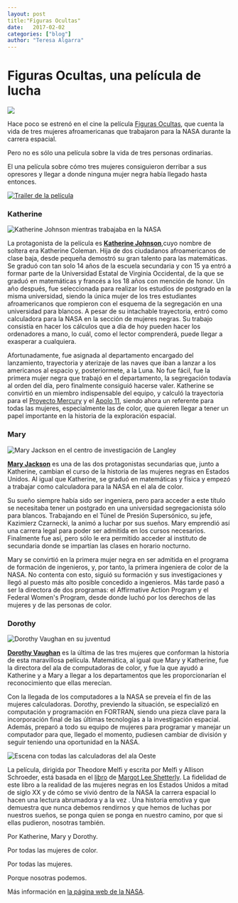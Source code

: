 ```yaml
---
layout: post
title:"Figuras Ocultas"
date:   2017-02-02
categories: ["blog"]
author: "Teresa Algarra"
---
```


# Figuras Ocultas, una película de lucha

![](http://es.web.img3.acsta.net/pictures/16/08/16/15/28/363696.jpg)

Hace poco se estrenó en el cine la película [Figuras Ocultas](https://es.wikipedia.org/wiki/Hidden_Figures), que cuenta la vida de tres mujeres afroamericanas que trabajaron para la NASA durante la carrera espacial.

Pero no es sólo una película sobre la vida de tres personas ordinarias.

El una película sobre cómo tres mujeres consiguieron derribar a sus opresores y llegar a donde ninguna mujer negra había llegado hasta entonces.

[![Trailer de la película](https://i.ytimg.com/vi/5wfrDhgUMGI/hqdefault.jpg?custom=true&w=336&h=188&stc=true&jpg444=true&jpgq=90&sp=68&sigh=HCAE5i5pQFj_0DByZD9FpXAaLE8)](https://www.youtube.com/watch?v=06TDLCrr6oU)

### Katherine


![Katherine Johnson mientras trabajaba en la NASA](https://www.nasa.gov/sites/default/files/thumbnails/image/johnsonk.jpg)

La protagonista de la película es [**Katherine Johnson**](https://es.wikipedia.org/wiki/Katherine_Johnson),cuyo nombre de soltera era Katherine Coleman. Hija de dos ciudadanos afroamericanos de clase baja, desde pequeña demostró su gran talento para las matemáticas. Se graduó con tan solo 14 años de la escuela secundaria y con 15 ya entró a formar parte de la Universidad Estatal de Virginia Occidental, de la que se graduó en matemáticas y francés a los 18 años con mención de honor. Un año después, fue seleccionada para realizar los estudios de postgrado en la misma universidad, siendo la única mujer de los tres estudiantes afroamericanos que rompieron con el esquema de la segregación en una universidad para blancos. A pesar de su intachable trayectoria, entró como calculadora para la NASA en la sección de mujeres negras. Su trabajo consistía en hacer los cálculos que a día de hoy pueden hacer los ordenadores a mano, lo cuál, como el lector comprenderá, puede llegar a exasperar a cualquiera.

Afortunadamente, fue asignada al departamento encargado del lanzamiento, trayectoria y aterizaje de las naves que iban a lanzar a los americanos al espacio y, posteriormete, a la Luna. No fue fácil, fue la primera mujer negra que trabajó en el departamento, la segregación todavía al orden del día, pero finalmente consiguió hacerse valer. Katherine se convirtió en un miembro indispensable del equipo, y calculó la trayectoria para el [Proyecto Mercury](https://es.wikipedia.org/wiki/Proyecto_Mercury) y el [Apolo 11](https://es.wikipedia.org/wiki/Apolo_11), siendo ahora un referente para todas las mujeres, especialmente las de color, que quieren llegar a tener un papel importante en la historia de la exploración espacial.

### Mary

![Mary Jackson en el centro de investigación de Langley](https://www.nasa.gov/sites/default/files/thumbnails/image/lrc-1977-b701_p-04106_0.jpg)

[**Mary Jackson**](https://es.wikipedia.org/wiki/Mary_Jackson_(ingeniera)) es una de las dos protagonistas secundarias que, junto a Katherine, cambian el curso de la historia de las mujeres negras en Estados Unidos. Al igual que Katherine, se graduó en matemáticas y física y empezó a trabajar como calculadora para la NASA en el ala de color.

Su sueño siempre había sido ser ingeniera, pero para acceder a este título se necesitaba tener un postgrado en una universidad segregacionista sólo para blancos. Trabajando en el Túnel de Presión Supersónico, su jefe, Kazimierz Czarnecki, la animó a luchar por sus sueños. Mary emprendió así una carrera legal para poder ser admitida en los cursos necesarios. Finalmente fue así, pero sólo le era permitido acceder al instituto de secundaria donde se impartían las clases en horario nocturno.

Mary se convirtió en la primera mujer negra en ser admitida en el programa de formación de ingenieros, y, por tanto, la primera ingeniera de color de la NASA. No contenta con esto, siguió su formación y sus investigaciones y llegó al puesto más alto posible concedido a ingenieros. Más tarde pasó a ser la directora de dos programas: el Affirmative Action Program y el Federal Women's Program, desde donde luchó por los derechos de las mujeres y de las personas de color.

### Dorothy

![Dorothy Vaughan en su juventud](http://thehumancomputerproject.com/files/content/women/dorothy-vaughan_0.jpg)

[**Dorothy Vaughan**](https://es.wikipedia.org/wiki/Dorothy_Vaughan) es la última de las tres mujeres que conforman la historia de esta maravillosa película. Matemática, al igual que Mary y Katherine, fue la directora del ala de computadoras de color, y fue la que ayudó a Katherine y a Mary a llegar a los departamentos que les proporcionarían el reconocimiento que ellas merecían.

Con la llegada de los computadores a la NASA se preveía el fin de las mujeres calculadoras. Dorothy, previendo la situación, se especializó en computación y programación en FORTRAN, siendo una pieza clave para la incorporación final de las últimas tecnologías a la investigación espacial. Además, preparó a todo su equipo de mujeres para programar y manejar un computador para que, llegado el momento, pudiesen cambiar de división y seguir teniendo una oportunidad en la NASA.

![Escena con todas las calculadoras del ala Oeste](https://static1.squarespace.com/static/57851319893fc03407e46466/t/57a8820f5016e1838cdc8fb6/1470661433450/Hidden+FIgures+West+Computers+In+Office.jpg?format=1500w)

La película, dirigida por Theodore Melfi y escrita por Melfi y Allison Schroeder, está basada en el [libro](https://www.amazon.com/Hidden-Figures-American-Untold-Mathematicians/dp/006236359X) de [Margot Lee Shetterly](http://margotleeshetterly.com/). La fidelidad de este libro a la realidad de las mujeres negras en los Estados Unidos a mitad de siglo XX y de cómo se vivió dentro de la NASA la carrera espacial lo hacen una lectura abrumadora y a la vez . Una historia emotiva y que demuestra que nunca debemos rendirnos y que hemos de luchas por nuestros sueños, se ponga quien se ponga en nuestro camino, por que si ellas pudieron, nosotras también.

Por Katherine, Mary y Dorothy.

Por todas las mujeres de color.

Por todas las mujeres.

Porque nosotras podemos.

Más información en [la página web de la NASA](https://www.nasa.gov/modernfigures).
